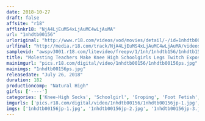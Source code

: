 ```yaml
---
date: 2018-10-27
draft: false
affsite: "r18"
afflinkr18: "NjA4LjEuMS4xLjAuMC4wLjAuMA"
url: "1nhdtb00156"
urloriginal: "http://www.r18.com/videos/vod/movies/detail/-/id=1nhdtb00156"
urlfinal: "http://media.r18.com/track/NjA4LjEuMS4xLjAuMC4wLjAuMA/videos/vod/movies/detail/-/id=1nhdtb00156"
samplevid: "awspv3001.r18.com/litevideo/freepv/1/1nh/1nhdtb156/1nhdtb156_dmb_w.mp4"
title: "Molesting Teachers Make Knee High Schoolgirls Legs Twitch Exposed With Several Egg Vibrators"
mainimgurl: "pics.r18.com/digital/video/1nhdtb00156/1nhdtb00156ps.jpg"
mainimgs: "1nhdtb00156ps.jpg"
releasedate: "July 26, 2018"
duration: 182
productioncomp: "Natural High"
girls: ['----']
categories: ['Knee-High Socks', 'Schoolgirl', 'Groping', 'Foot Fetish', 'Egg Vibrator', 'Hi-Def']
imgurls: ['pics.r18.com/digital/video/1nhdtb00156/1nhdtb00156jp-1.jpg', 'pics.r18.com/digital/video/1nhdtb00156/1nhdtb00156jp-2.jpg', 'pics.r18.com/digital/video/1nhdtb00156/1nhdtb00156jp-3.jpg', 'pics.r18.com/digital/video/1nhdtb00156/1nhdtb00156jp-4.jpg', 'pics.r18.com/digital/video/1nhdtb00156/1nhdtb00156jp-5.jpg', 'pics.r18.com/digital/video/1nhdtb00156/1nhdtb00156jp-6.jpg', 'pics.r18.com/digital/video/1nhdtb00156/1nhdtb00156jp-7.jpg', 'pics.r18.com/digital/video/1nhdtb00156/1nhdtb00156jp-8.jpg', 'pics.r18.com/digital/video/1nhdtb00156/1nhdtb00156jp-9.jpg', 'pics.r18.com/digital/video/1nhdtb00156/1nhdtb00156jp-10.jpg', 'pics.r18.com/digital/video/1nhdtb00156/1nhdtb00156jp-11.jpg', 'pics.r18.com/digital/video/1nhdtb00156/1nhdtb00156jp-12.jpg', 'pics.r18.com/digital/video/1nhdtb00156/1nhdtb00156jp-13.jpg', 'pics.r18.com/digital/video/1nhdtb00156/1nhdtb00156jp-14.jpg', 'pics.r18.com/digital/video/1nhdtb00156/1nhdtb00156jp-15.jpg', 'pics.r18.com/digital/video/1nhdtb00156/1nhdtb00156jp-16.jpg', 'pics.r18.com/digital/video/1nhdtb00156/1nhdtb00156jp-17.jpg', 'pics.r18.com/digital/video/1nhdtb00156/1nhdtb00156jp-18.jpg', 'pics.r18.com/digital/video/1nhdtb00156/1nhdtb00156jp-19.jpg', 'pics.r18.com/digital/video/1nhdtb00156/1nhdtb00156jp-20.jpg']
imgs: ['1nhdtb00156jp-1.jpg', '1nhdtb00156jp-2.jpg', '1nhdtb00156jp-3.jpg', '1nhdtb00156jp-4.jpg', '1nhdtb00156jp-5.jpg', '1nhdtb00156jp-6.jpg', '1nhdtb00156jp-7.jpg', '1nhdtb00156jp-8.jpg', '1nhdtb00156jp-9.jpg', '1nhdtb00156jp-10.jpg', '1nhdtb00156jp-11.jpg', '1nhdtb00156jp-12.jpg', '1nhdtb00156jp-13.jpg', '1nhdtb00156jp-14.jpg', '1nhdtb00156jp-15.jpg', '1nhdtb00156jp-16.jpg', '1nhdtb00156jp-17.jpg', '1nhdtb00156jp-18.jpg', '1nhdtb00156jp-19.jpg', '1nhdtb00156jp-20.jpg']
---
```

